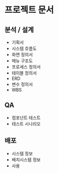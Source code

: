 # 프로젝트 문서

## 분석 / 설계
- 기획서
- 시스템 흐름도
- 화면 정의서
- 메뉴 구조도
- 프로세스 정의서
- 테이블 정의서
- ERD
- 변수 정의서
- WBS

## QA
- 컴포넌트 테스트
- 테스트 시나리오

## 배포
- 시스템 정보
- 배치시스템 정보
- 사용 
